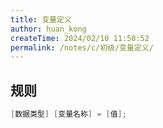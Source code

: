 ```yaml
---
title: 变量定义
author: huan_kong
createTime: 2024/02/10 11:50:52
permalink: /notes/c/初级/变量定义/
---
```


## 规则

```c
[数据类型] [变量名称] = [值];
```
